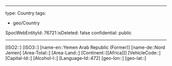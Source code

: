 ﻿---

type: Country
tags:
- geo/Country

SpocWebEntityId: 76721
isDeleted: false
confidential: public

---
[ISO2::]
[ISO3::]
[name-en::Yemen Arab Republic (Former)]
[name-de::Nord Jemen]
[Area-Total::]
[Area-Land::]
[Continent::[[Africa]]]
[VehicleCode::]
[Capital-Id::]
[Alcohol-l::]
[Language-Id::472]
[geo-lon::]
[geo-lat::]


